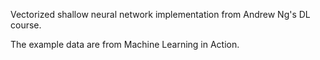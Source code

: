 Vectorized shallow neural network implementation from Andrew Ng's DL course.

The example data are from Machine Learning in Action.
